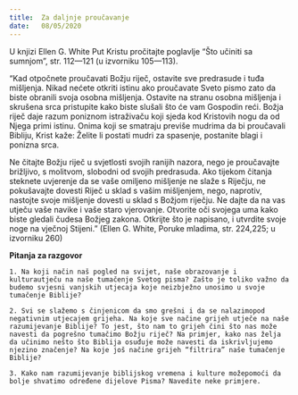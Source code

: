 ```yaml
---
title:  Za daljnje proučavanje
date:   08/05/2020
---
```


U knjizi Ellen G. White Put Kristu pročitajte poglavlje “Što učiniti sa sumnjom”, str. 112—121 (u izvorniku 105—113).

“Kad otpočnete proučavati Božju riječ, ostavite sve predrasude i tuđa mišljenja. Nikad nećete otkriti istinu ako proučavate Sveto pismo zato da biste obranili svoja osobna mišljenja. Ostavite na stranu osobna mišljenja i skrušena srca pristupite kako biste slušali što će vam Gospodin reći. Božja riječ daje razum poniznom istraživaču koji sjeda kod Kristovih nogu da od Njega primi istinu. Onima koji se smatraju previše mudrima da bi proučavali Bibliju, Krist kaže: Želite li postati mudri za spasenje, postanite blagi i ponizna srca.

Ne čitajte Božju riječ u svjetlosti svojih ranijih nazora, nego je proučavajte brižljivo, s molitvom, slobodni od svojih predrasuda. Ako tijekom čitanja steknete uvjerenje da se vaše omiljeno mišljenje ne slaže s Riječju, ne pokušavajte dovesti Riječ u sklad s vašim mišljenjem, nego, naprotiv, nastojte svoje mišljenje dovesti u sklad s Božjom riječju. Ne dajte da na vas utječu vaše navike i vaše staro vjerovanje. Otvorite oči svojega uma kako biste gledali čudesa Božjeg zakona. Otkrijte što je napisano, i utvrdite svoje noge na vječnoj Stijeni.” (Ellen G. White, Poruke mladima, str. 224,225; u izvorniku 260)

**Pitanja za razgovor**

`1.	Na koji način naš pogled na svijet, naše obrazovanje i kulturautječu na naše tumačenje Svetog pisma? Zašto je toliko važno da budemo svjesni vanjskih utjecaja koje neizbježno unosimo u svoje tumačenje Biblije?`

`2.	Svi se slažemo s činjenicom da smo grešni i da se nalazimopod negativnim utjecajem grijeha. Na koje sve načine grijeh utječe na naše razumijevanje Biblije? To jest, što nam to grijeh čini što nas može navesti da pogrešno tumačimo Božju riječ? Na primjer, kako nas želja da učinimo nešto što Biblija osuđuje može navesti da iskrivljujemo njezino značenje? Na koje još načine grijeh “filtrira” naše tumačenje Biblije?`

`3.	Kako nam razumijevanje biblijskog vremena i kulture možepomoći da bolje shvatimo određene dijelove Pisma? Navedite neke primjere.`
